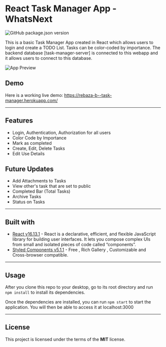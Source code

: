 React Task Manager App - WhatsNext
============
![GitHub package.json version](https://img.shields.io/github/package-json/v/Brunoara12/task-manager-frontend)

This is a basic Task Manager App created in React which allows users to login and create a TODO List. Tasks can be color-coded by importance. The backend database [task-manager-server] is connected to this webapp and it allows users to connect to this database.

![App Preview](https://i.imgur.com/hNDCU4h.png)

## Demo
Here is a working live demo: https://rebaza-b--task-manager.herokuapp.com/

---

## Features
- Login, Authentication, Authorization for all users
- Color Code by Importance
- Mark as completed
- Create, Edit, Delete Tasks 
- Edit Use Details

## Future Updates
- Add Attachments to Tasks
- View other's task that are set to public
- Completed Bar (Total Tasks)
- Archive Tasks
- Status on Tasks

---
## Built with 

- [React v16.13.1](https://reactjs.org/docs/getting-started.html) - React is a declarative, efficient, and flexible JavaScript library for building user interfaces. It lets you compose complex UIs from small and isolated pieces of code called “components”.
- [Styled Components v5.1.1](https://styled-components.com/docs/basics#getting-started) - Free , Rich Gallery , Customizable and Cross-browser compatible.
---

## Usage
After you clone this repo to your desktop, go to its root directory and run `npm install` to install its dependencies.

Once the dependencies are installed, you can run  `npm start` to start the application. You will then be able to access it at localhost:3000

---

## License

This project is licensed under the terms of the **MIT** license.

